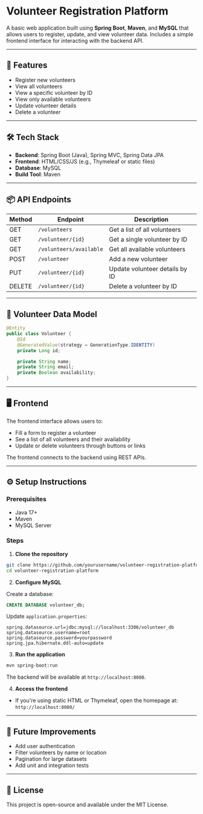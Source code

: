 # Volunteer Registration Platform

A basic web application built using **Spring Boot**, **Maven**, and **MySQL** that allows users to register, update, and view volunteer data. Includes a simple frontend interface for interacting with the backend API.

---

## 🧾 Features

- Register new volunteers  
- View all volunteers  
- View a specific volunteer by ID  
- View only available volunteers  
- Update volunteer details  
- Delete a volunteer  

---

## 🛠️ Tech Stack

- **Backend**: Spring Boot (Java), Spring MVC, Spring Data JPA  
- **Frontend**: HTML/CSS/JS (e.g., Thymeleaf or static files)  
- **Database**: MySQL  
- **Build Tool**: Maven  

---

## 📦 API Endpoints

| Method | Endpoint                 | Description                         |
|--------|--------------------------|-------------------------------------|
| GET    | `/volunteers`            | Get a list of all volunteers        |
| GET    | `/volunteer/{id}`        | Get a single volunteer by ID        |
| GET    | `/volunteers/available`  | Get all available volunteers        |
| POST   | `/volunteer`             | Add a new volunteer                 |
| PUT    | `/volunteer/{id}`        | Update volunteer details by ID      |
| DELETE | `/volunteer/{id}`        | Delete a volunteer by ID            |

---

## 🧮 Volunteer Data Model

```java
@Entity
public class Volunteer {
    @Id
    @GeneratedValue(strategy = GenerationType.IDENTITY)
    private Long id;

    private String name;
    private String email;
    private Boolean availability;
}
```

---

## 🖥️ Frontend

The frontend interface allows users to:

- Fill a form to register a volunteer  
- See a list of all volunteers and their availability  
- Update or delete volunteers through buttons or links  

The frontend connects to the backend using REST APIs.

---

## ⚙️ Setup Instructions

### Prerequisites

- Java 17+
- Maven
- MySQL Server

### Steps

1. **Clone the repository**

```bash
git clone https://github.com/yourusername/volunteer-registration-platform.git
cd volunteer-registration-platform
```

2. **Configure MySQL**

Create a database:

```sql
CREATE DATABASE volunteer_db;
```

Update `application.properties`:

```properties
spring.datasource.url=jdbc:mysql://localhost:3306/volunteer_db
spring.datasource.username=root
spring.datasource.password=yourpassword
spring.jpa.hibernate.ddl-auto=update
```

3. **Run the application**

```bash
mvn spring-boot:run
```

The backend will be available at `http://localhost:8080`.

4. **Access the frontend**

- If you're using static HTML or Thymeleaf, open the homepage at:  
  `http://localhost:8080/`

---

## 🚀 Future Improvements

- Add user authentication  
- Filter volunteers by name or location  
- Pagination for large datasets  
- Add unit and integration tests  

---

## 📄 License

This project is open-source and available under the MIT License.

